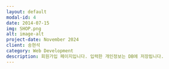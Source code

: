 ```yaml
---
layout: default
modal-id: 4
date: 2014-07-15
img: SHOP.png
alt: image-alt
project-date: November 2024
client: 송현석
category: Web Development
description: 회원가입 페이지입니다. 입력한 개인정보는 DB에 저장됩니다.
---
```


